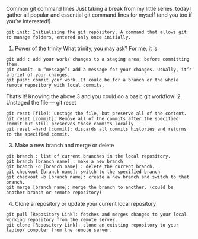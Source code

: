 Common git command lines
Just taking a break from my little series, today I gather all popular and essential git command lines for myself (and you too if you’re interested!).
```
git init: Initializing the git repository. A command that allows git to manage folders, entered only once initially.
```
1. Power of the trinity
What trinity, you may ask? For me, it is
```
git add : add your work/ changes to a staging area; before committing them.
git commit -m “message”: add a message for your changes. Usually, it’s a brief of your changes.
git push: commit your work. It could be for a branch or the whole remote repository with local commits.
```
That’s it! Knowing the above 3 and you could do a basic git workflow!
2. Unstaged the file — git reset
```
git reset [file]: unstage the file, but preserve all of the content.
git reset [commit]: Remove all of the commits after the specified commit but still preserves those commits locally
git reset –hard [commit]: discards all commits histories and returns to the specified commit.
```
3. Make a new branch and merge or delete
```
git branch : list of current branches in the local repository.
git branch [branch name] : make a new branch
git branch -d [branch name] : delete the current branch.
git checkout [branch name]: switch to the specified branch
git checkout -b [branch name]: create a new branch and switch to that branch.
git merge [branch name]: merge the branch to another. (could be another branch or remote repository)
```
4. Clone a repository or update your current local repository
```
git pull [Repository Link]: fetches and merges changes to your local working repository from the remote server.
git clone [Repository Link]: clone an existing repository to your laptop/ computer from the remote server.
```
